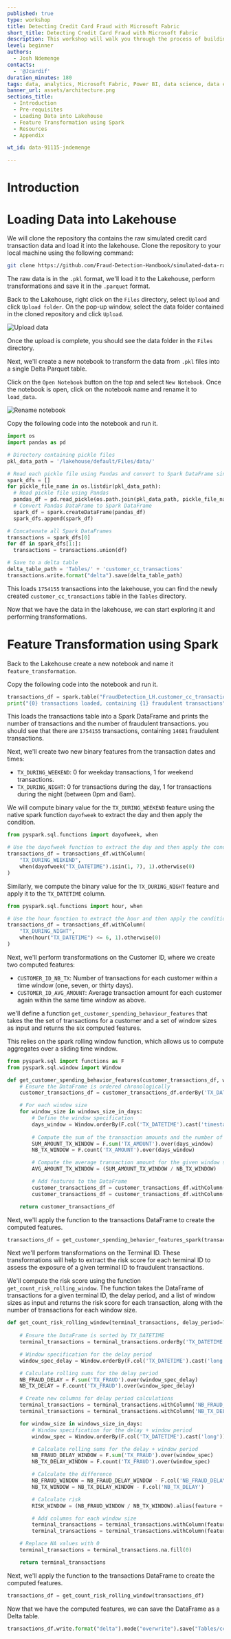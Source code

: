 ```yaml
---
published: true
type: workshop
title: Detecting Credit Card Fraud with Microsoft Fabric
short_title: Detecting Credit Card Fraud with Microsoft Fabric
description: This workshop will walk you through the process of building a credit card fraud detection model with Microsoft Fabric using simulated credit card transaction data.
level: beginner
authors:
  - Josh Ndemenge
contacts:
  - '@Jcardif'
duration_minutes: 180
tags: data, analytics, Microsoft Fabric, Power BI, data science, data engineering, ml
banner_url: assets/architecture.png
sections_title:
  - Introduction
  - Pre-requisites
  - Loading Data into Lakehouse
  - Feature Transformation using Spark
  - Resources
  - Appendix

wt_id: data-91115-jndemenge

---
```


# Introduction

# Loading Data into Lakehouse
We will clone the repository tha contains the raw simulated credit card transaction data and load it into the lakehouse. Clone the repository to your local machine using the following command:

```bash
git clone https://github.com/Fraud-Detection-Handbook/simulated-data-raw.git
```

The raw data is in the `.pkl` format, we'll  load it to the Lakehouse, perform transformations and save it in the `.parquet` format.

Back to the Lakehouse, right click on the `Files` directory, select `Upload` and click `Upload folder`. On the pop-up window, select the data folder contained in the cloned repository and click `Upload`.

![Upload data](assets/upload_data.png)

Once the upload is complete, you should see the data folder in the `Files` directory.

Next, we'll create a new notebook to transform the data from `.pkl` files into a single Delta Parquet table.

Click on the `Open Notebook` button on the top and select `New Notebook`. Once the notebook is open, click on the notebook name and rename it to `load_data`.

![Rename notebook](assets/rename_notebook.png)

Copy the following code into the notebook and run it.

```python
import os
import pandas as pd

# Directory containing pickle files
pkl_data_path = '/lakehouse/default/Files/data/'

# Read each pickle file using Pandas and convert to Spark DataFrame since spark does not support reading pkl files natively
spark_dfs = []
for pickle_file_name in os.listdir(pkl_data_path):
  # Read pickle file using Pandas
  pandas_df = pd.read_pickle(os.path.join(pkl_data_path, pickle_file_name))
  # Convert Pandas DataFrame to Spark DataFrame
  spark_df = spark.createDataFrame(pandas_df)
  spark_dfs.append(spark_df)

# Concatenate all Spark DataFrames
transactions = spark_dfs[0]
for df in spark_dfs[1:]:
  transactions = transactions.union(df)

# Save to a delta table
delta_table_path = 'Tables/' + 'customer_cc_transactions'
transactions.write.format("delta").save(delta_table_path)
```
This loads `1754155` transactions into the lakehouse, you can find the newly created `customer_cc_transactions` table in the `Tables` directory.

Now that we have the data in the lakehouse, we can start exploring it and performing transformations.

# Feature Transformation using Spark
Back to the Lakehouse create a new notebook and name it `feature_transformation`.

Copy the following code into the notebook and run it.

```python
transactions_df = spark.table("FraudDetection_LH.customer_cc_transactions")
print("{0} transactions loaded, containing {1} fraudulent transactions".format(transactions_df.count(), transactions_df.groupBy().sum('TX_FRAUD').collect()[0][0]))
```

This loads the transactions table into a Spark DataFrame and prints the number of transactions and the number of fraudulent transactions. you should see that there are `1754155` transactions, containing `14681` fraudulent transactions.

Next, we'll create two new binary features from the transaction dates and times:

- `TX_DURING_WEEKEND`: 0 for weekday transactions, 1 for weekend transactions.
- `TX_DURING_NIGHT`: 0 for transactions during the day, 1 for transactions during the night (between 0pm and 6am).

We will compute binary value for the `TX_DURING_WEEKEND` feature using the native spark function `dayofweek` to extract the day and then apply the condition.

```python
from pyspark.sql.functions import dayofweek, when

# Use the dayofweek function to extract the day and then apply the condition
transactions_df = transactions_df.withColumn(
    "TX_DURING_WEEKEND",
    when(dayofweek("TX_DATETIME").isin(1, 7), 1).otherwise(0)
)
```

Similarly, we compute the  binary value for the `TX_DURING_NIGHT` feature and apply it to the `TX_DATETIME` column.

```python
from pyspark.sql.functions import hour, when

# Use the hour function to extract the hour and then apply the condition
transactions_df = transactions_df.withColumn(
    "TX_DURING_NIGHT",
    when(hour("TX_DATETIME") <= 6, 1).otherwise(0)
)
```

Next, we'll perform transformations on the Customer ID, where we create two computed features:

- `CUSTOMER_ID_NB_TX`: Number of transactions for each customer within a time window (one, seven, or thirty days).
- `CUSTOMER_ID_AVG_AMOUNT`: Average transaction amount for each customer again within the same time window as above.

we'll define a function `get_customer_spending_behaviour_features` that takes the the set of transactions for a customer and a set of window sizes as input and returns the six computed features.

This relies on the spark rolling window function, which allows us to compute aggregates over a sliding time window.

```python
from pyspark.sql import functions as F
from pyspark.sql.window import Window

def get_customer_spending_behavior_features(customer_transactions_df, windows_size_in_days=[1,7,30]):
    # Ensure the DataFrame is ordered chronologically
    customer_transactions_df = customer_transactions_df.orderBy('TX_DATETIME')

    # For each window size
    for window_size in windows_size_in_days:
        # Define the window specification
        days_window = Window.orderBy(F.col('TX_DATETIME').cast('timestamp').cast('long')).rangeBetween(-window_size * 86400, 0)
        
        # Compute the sum of the transaction amounts and the number of transactions for the given window size
        SUM_AMOUNT_TX_WINDOW = F.sum('TX_AMOUNT').over(days_window)
        NB_TX_WINDOW = F.count('TX_AMOUNT').over(days_window)

        # Compute the average transaction amount for the given window size
        AVG_AMOUNT_TX_WINDOW = (SUM_AMOUNT_TX_WINDOW / NB_TX_WINDOW)

        # Add features to the DataFrame
        customer_transactions_df = customer_transactions_df.withColumn(f'CUSTOMER_ID_NB_TX_{window_size}DAY_WINDOW', NB_TX_WINDOW)
        customer_transactions_df = customer_transactions_df.withColumn(f'CUSTOMER_ID_AVG_AMOUNT_{window_size}DAY_WINDOW', AVG_AMOUNT_TX_WINDOW)

    return customer_transactions_df
```

Next, we'll apply the function to the transactions DataFrame to create the computed features.

```python
transactions_df = get_customer_spending_behavior_features_spark(transactions_df)
```
Next we'll perform transformations on the Terminal ID. These transformations will help to extract the risk score for each terminal ID to assess the exposure of a given terminal ID to fraudulent transactions.

We'll compute the risk score using the function `get_count_risk_rolling_window`. The function takes the DataFrame of transactions for a given terminal ID, the delay period, and a list of window sizes as input and returns the risk score for each transaction, along with the number of transactions for each window size.

```python
def get_count_risk_rolling_window(terminal_transactions, delay_period=7, windows_size_in_days=[1,7,30], feature="TERMINAL_ID"):
    
    # Ensure the DataFrame is sorted by TX_DATETIME
    terminal_transactions = terminal_transactions.orderBy('TX_DATETIME')

    # Window specification for the delay period
    window_spec_delay = Window.orderBy(F.col('TX_DATETIME').cast('long')).rangeBetween(-delay_period * 86400, 0)

    # Calculate rolling sums for the delay period
    NB_FRAUD_DELAY = F.sum('TX_FRAUD').over(window_spec_delay)
    NB_TX_DELAY = F.count('TX_FRAUD').over(window_spec_delay)

    # Create new columns for delay period calculations
    terminal_transactions = terminal_transactions.withColumn('NB_FRAUD_DELAY', NB_FRAUD_DELAY)
    terminal_transactions = terminal_transactions.withColumn('NB_TX_DELAY', NB_TX_DELAY)

    for window_size in windows_size_in_days:
        # Window specification for the delay + window period
        window_spec = Window.orderBy(F.col('TX_DATETIME').cast('long')).rangeBetween(-(delay_period + window_size) * 86400, 0)

        # Calculate rolling sums for the delay + window period
        NB_FRAUD_DELAY_WINDOW = F.sum('TX_FRAUD').over(window_spec)
        NB_TX_DELAY_WINDOW = F.count('TX_FRAUD').over(window_spec)

        # Calculate the difference
        NB_FRAUD_WINDOW = NB_FRAUD_DELAY_WINDOW - F.col('NB_FRAUD_DELAY')
        NB_TX_WINDOW = NB_TX_DELAY_WINDOW - F.col('NB_TX_DELAY')

        # Calculate risk
        RISK_WINDOW = (NB_FRAUD_WINDOW / NB_TX_WINDOW).alias(feature + '_RISK_' + str(window_size) + 'DAY_WINDOW')

        # Add columns for each window size
        terminal_transactions = terminal_transactions.withColumn(feature + '_NB_TX_' + str(window_size) + 'DAY_WINDOW', NB_TX_WINDOW)
        terminal_transactions = terminal_transactions.withColumn(feature + '_RISK_' + str(window_size) + 'DAY_WINDOW', RISK_WINDOW)

    # Replace NA values with 0
    terminal_transactions = terminal_transactions.na.fill(0)

    return terminal_transactions
```

Next, we'll apply the function to the transactions DataFrame to create the computed features.

```python
transactions_df = get_count_risk_rolling_window(transactions_df)
```

Now that we have the computed features, we can save the DataFrame as a Delta table.

```python
transactions_df.write.format("delta").mode("overwrite").save("Tables/cc_tx_transformed")
```
